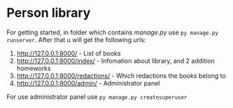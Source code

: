 # Person library
For getting started, in folder which contains _manage.py_ use `py manage.py runserver`.
After that u will get the following urls:

  1.  http://127.0.0.1:8000/ - List of books
  2.  http://127.0.0.1:8000/index/ - Infomation about library, and 2 addition homeworks
  3.  http://127.0.0.1:8000/redactions/ - Which redactions the books belong to
  4.  http://127.0.0.1:8000/admin/ - Administrator panel
  
For use administrator panel use `py manage.py createsuperuser`
